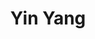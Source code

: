 ---
title: 'Yin Yang'
cnTitle: '陰陽'
teacher: ['Asa Chen']
courseDuration: '60'
image:
  url: '/woman in white tank top and white pants bending her body by the window.jpg'
  alt: ''
order: 7
monthly-Featured: 'fasle'
---